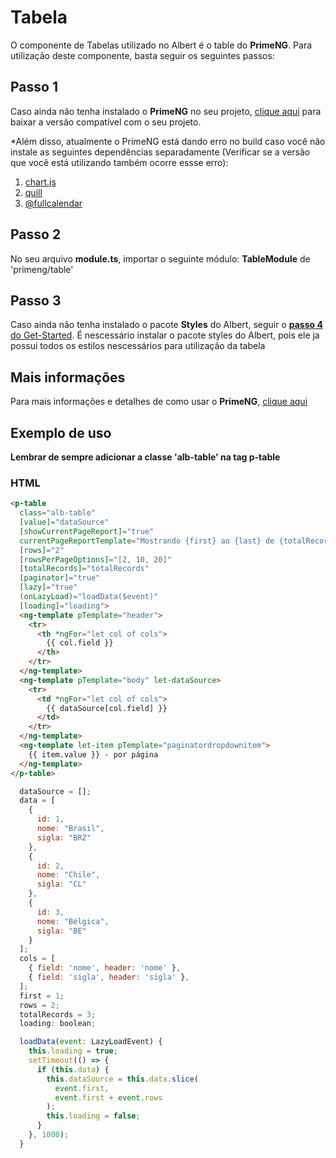 # Tabela

O componente de Tabelas utilizado no Albert é o table do **PrimeNG**. Para utilização deste componente, basta seguir os seguintes passos:

## Passo 1

Caso ainda não tenha instalado o **PrimeNG** no seu projeto, [clique aqui](https://www.npmjs.com/package/primeng) para baixar a versão compatível com o seu projeto.

*Além disso, atualmente o PrimeNG está dando erro no build caso você não instale as seguintes dependências separadamente (Verificar se a versão que você está utilizando também ocorre essse erro):
1) [chart.js](https://www.npmjs.com/package/chart.js?activeTab=readme)
2) [quill](https://www.npmjs.com/package/quill)
3) [@fullcalendar](https://www.npmjs.com/package/@fullcalendar/core)

## Passo 2

No seu arquivo **module.ts**, importar o seguinte módulo: **TableModule** de 'primeng/table'

## Passo 3

Caso ainda não tenha instalado o pacote **Styles** do Albert, seguir o [**passo 4** do Get-Started](https://dev.sinqia.io/albert/docs/utils/get-started). É nescessário instalar o pacote styles do Albert, pois ele ja possui todos os estilos nescessários para utilização da tabela

## Mais informações

Para mais informações e detalhes de como usar o **PrimeNG**, [clique aqui](https://primefaces.org/primeng/showcase/#/table)

## Exemplo de uso

**Lembrar de sempre adicionar a classe 'alb-table' na tag p-table**

### HTML

```html
<p-table
  class="alb-table"
  [value]="dataSource"
  [showCurrentPageReport]="true"
  currentPageReportTemplate="Mostrando {first} ao {last} de {totalRecords} registros"
  [rows]="2"
  [rowsPerPageOptions]="[2, 10, 20]"
  [totalRecords]="totalRecords"
  [paginator]="true"
  [lazy]="true"
  (onLazyLoad)="loadData($event)"
  [loading]="loading">
  <ng-template pTemplate="header">
    <tr>
      <th *ngFor="let col of cols">
        {{ col.field }}
      </th>
    </tr>
  </ng-template>
  <ng-template pTemplate="body" let-dataSource>
    <tr>
      <td *ngFor="let col of cols">
        {{ dataSource[col.field] }}
      </td>
    </tr>
  </ng-template>
  <ng-template let-item pTemplate="paginatordropdownitem">
    {{ item.value }} - por página
  </ng-template>
</p-table>
```

```javascript
  dataSource = [];
  data = [
    {
      id: 1,
      nome: "Brasil",
      sigla: "BRZ"
    },
    {
      id: 2,
      nome: "Chile",
      sigla: "CL"
    },
    {
      id: 3,
      nome: "Bélgica",
      sigla: "BE"
    }
  ];
  cols = [
    { field: 'nome', header: 'nome' },
    { field: 'sigla', header: 'sigla' },
  ];
  first = 1;
  rows = 2;
  totalRecords = 3;
  loading: boolean;

```

```javascript
  loadData(event: LazyLoadEvent) {
    this.loading = true;
    setTimeout(() => {
      if (this.data) {
        this.dataSource = this.data.slice(
          event.first,
          event.first + event.rows
        );
        this.loading = false;
      }
    }, 1000);
  }
  ```